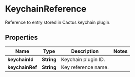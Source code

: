 

# KeychainReference

Reference to entry stored in Cactus keychain plugin.

## Properties

| Name | Type | Description | Notes |
|------------ | ------------- | ------------- | -------------|
|**keychainId** | **String** | Keychain plugin ID. |  |
|**keychainRef** | **String** | Key reference name. |  |



